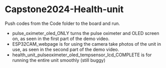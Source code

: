 # Capstone2024-Health-unit
Push codes from the Code folder to the board and run.
- pulse_oximeter_oled_ONLY turns the pulse oximeter and OLED screen on, as seen in the first part of the demo video.
- ESP32CAM_webpage is for using the camera take photos of the unit in use, as seen in the second part of the demo video.
- health_unit_pulseoximeter_oled_tempsensor_lcd_COMPLETE is for running the entire unit smoothly (still buggy)

